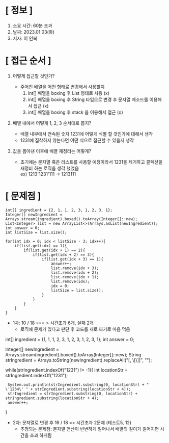 # **[ 정보 ]**
1. 소요 시간: 60분 초과
2. 날짜: 2023.01.03(화)
3. 저자: 이 인복

# **[ 접근 순서 ]**
1. 어떻게 접근할 것인가?
   - 주어진 배열을 어떤 형태로 변경해서 사용할지
     1. int[] 배열을 boxing 후 List 형태로 사용 (x)
     2. int[] 배열을 boxing 후 String 타입으로 변경 후 문자열 메소드를 이용해서 접근 (x)
     3. int[] 배열을 boxing 후 stack 을 이용해서 접근 (o)  
      
  
2. 배열 내에서 어떻게 1, 2, 3 순서대로 뽑지?
   - 배열 내부에서 연속된 숫자 1231에 어떻게 식별 할 것인가에 대해서 생각
   - 1231에 집착하지 않는다면 어떤 식으로 접근할 수 있을지 생각
    

3. 값을 뽑아낸 이후에 배열 재정리는 어떻게?
   - 초기에는 문자열 혹은 리스트를 사용할 예정이라서 1231을 제거하고 콜렉션을 재정비 하는 로직을 생각 했었음  
     ex) 1213'1231'111 -> 1213111
     
# **[ 문제점 ]**

    int[] ingredient = {2, 1, 1, 2, 3, 1, 2, 3, 1};
    Integer[] newIngredient = Arrays.stream(ingredient).boxed().toArray(Integer[]::new);
    List<Integer> list = new ArrayList<>(Arrays.asList(newIngredient));
    int answer = 0;
    int listSize = list.size();

    for(int idx = 0; idx < listSize - 3; idx++){
        if(list.get(idx) == 1){
            if(list.get(idx + 1) == 2){
                if(list.get(idx + 2) == 3){
                    if(list.get(idx + 3) == 1){
                        answer++;
                        list.remove(idx + 3);
                        list.remove(idx + 2);
                        list.remove(idx + 1);
                        list.remove(idx);
                        idx = 0;
                        listSize = list.size();
                    }
                }
            }
        }
    }

- 1차: 10 / 18 === > 시간초과 6개, 실패 2개
    - 로직에 문제가 있다고 판단 후 코드를 새로 짜기로 마음 먹음 
    

 int[] ingredient = {1, 1, 1, 2, 3, 1, 2, 3, 1, 2, 3, 1};
 int answer = 0;

 Integer[] newIngredient = Arrays.stream(ingredient).boxed().toArray(Integer[]::new);
 String strIngredient = Arrays.toString(newIngredient).replaceAll("[, \\[\\]]", "");

 while(strIngredient.indexOf("1231") != -1){
     int locationStr = strIngredient.indexOf("1231");

     System.out.println(strIngredient.substring(0, locationStr) + " \'1234\' " + strIngredient.substring(locationStr + 4));
     strIngredient = strIngredient.substring(0, locationStr) + strIngredient.substring(locationStr + 4);
     answer++;
 }

- 2차: 문자열로 변경 후 16 / 18 => 시간초과 2문제 (테스트5, 12)
    - 추정되는 문제점: 문자열 연산이 빈번하게 일어나서 배열의 길이가 길어지면 시간을 초과 하게됨
